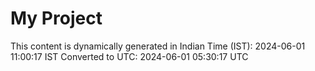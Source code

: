 # My Project

This content is dynamically generated in Indian Time (IST): 2024-06-01 11:00:17 IST
Converted to UTC: 2024-06-01 05:30:17 UTC
